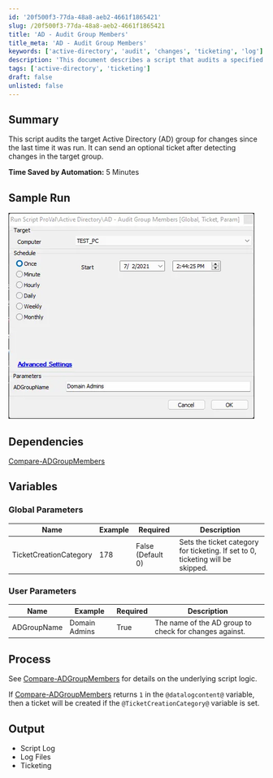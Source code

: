 ```yaml
---
id: '20f500f3-77da-48a8-aeb2-4661f1865421'
slug: /20f500f3-77da-48a8-aeb2-4661f1865421
title: 'AD - Audit Group Members'
title_meta: 'AD - Audit Group Members'
keywords: ['active-directory', 'audit', 'changes', 'ticketing', 'log']
description: 'This document describes a script that audits a specified Active Directory group for changes since the last execution. It optionally creates a ticket if changes are detected, facilitating better tracking and management of AD group modifications.'
tags: ['active-directory', 'ticketing']
draft: false
unlisted: false
---
```


## Summary

This script audits the target Active Directory (AD) group for changes since the last time it was run. It can send an optional ticket after detecting changes in the target group.

**Time Saved by Automation:** 5 Minutes

## Sample Run

![Sample Run](../../../static/img/docs/20f500f3-77da-48a8-aeb2-4661f1865421/image_1.webp)

## Dependencies

[Compare-ADGroupMembers](/docs/d05c42d1-0984-4ce7-9b1e-7f144871fe1e)

## Variables

### Global Parameters

| Name                     | Example | Required          | Description                                                                                      |
|--------------------------|---------|-------------------|--------------------------------------------------------------------------------------------------|
| TicketCreationCategory    | 178     | False (Default 0) | Sets the ticket category for ticketing. If set to 0, ticketing will be skipped.                |

### User Parameters

| Name          | Example        | Required | Description                                                |
|---------------|----------------|----------|------------------------------------------------------------|
| ADGroupName   | Domain Admins  | True     | The name of the AD group to check for changes against.     |

## Process

See [Compare-ADGroupMembers](/docs/d05c42d1-0984-4ce7-9b1e-7f144871fe1e) for details on the underlying script logic.

If [Compare-ADGroupMembers](/docs/d05c42d1-0984-4ce7-9b1e-7f144871fe1e) returns `1` in the `@datalogcontent@` variable, then a ticket will be created if the `@TicketCreationCategory@` variable is set.

## Output

- Script Log
- Log Files
- Ticketing